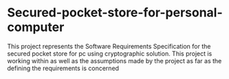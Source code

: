 # Secured-pocket-store-for-personal-computer
This project represents the Software Requirements Specification for the secured pocket store for pc using cryptographic solution. This project is working within as well as the assumptions made by the project as far as the defining the requirements is concerned
